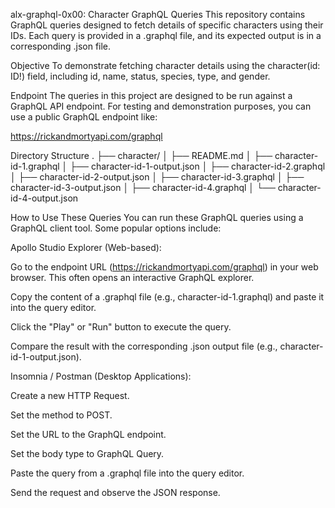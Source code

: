 alx-graphql-0x00: Character GraphQL Queries
This repository contains GraphQL queries designed to fetch details of specific characters using their IDs. Each query is provided in a .graphql file, and its expected output is in a corresponding .json file.

Objective
To demonstrate fetching character details using the character(id: ID!) field, including id, name, status, species, type, and gender.

Endpoint
The queries in this project are designed to be run against a GraphQL API endpoint. For testing and demonstration purposes, you can use a public GraphQL endpoint like:

https://rickandmortyapi.com/graphql

Directory Structure
.
├── character/
│   ├── README.md
│   ├── character-id-1.graphql
│   ├── character-id-1-output.json
│   ├── character-id-2.graphql
│   ├── character-id-2-output.json
│   ├── character-id-3.graphql
│   ├── character-id-3-output.json
│   ├── character-id-4.graphql
│   └── character-id-4-output.json

How to Use These Queries
You can run these GraphQL queries using a GraphQL client tool. Some popular options include:

Apollo Studio Explorer (Web-based):

Go to the endpoint URL (https://rickandmortyapi.com/graphql) in your web browser. This often opens an interactive GraphQL explorer.

Copy the content of a .graphql file (e.g., character-id-1.graphql) and paste it into the query editor.

Click the "Play" or "Run" button to execute the query.

Compare the result with the corresponding .json output file (e.g., character-id-1-output.json).

Insomnia / Postman (Desktop Applications):

Create a new HTTP Request.

Set the method to POST.

Set the URL to the GraphQL endpoint.

Set the body type to GraphQL Query.

Paste the query from a .graphql file into the query editor.

Send the request and observe the JSON response.


